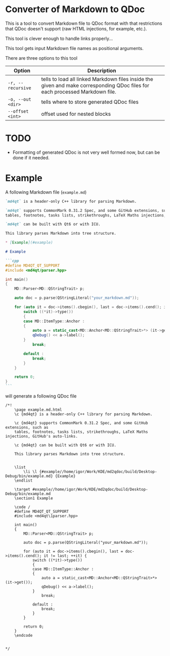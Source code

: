 <!--
	SPDX-FileCopyrightText: 2022-2025 Igor Mironchik <igor.mironchik@gmail.com>
	SPDX-License-Identifier: MIT
-->

# Converter of Markdown to QDoc

This is a tool to convert Markdown file to QDoc format with that restrictions that QDoc
doesn't support (raw HTML injections, for example, etc.).

This tool is clever enough to handle links properly...

This tool gets input Markdown file names as positional arguments.

There are three options to this tool

| Option | Description |
| --- | --- |
|`-r, --recursive` | tells to load all linked Markdown files inside the given and make corresponding QDoc files for each processed Markdown file. |
| `-o, --out <dir>` | tells where to store generated QDoc files |
| `--offset <int>` | offset used for nested blocks |

# TODO

* Formatting of generated QDoc is not very well formed now, but can be done if it needed.

# Example

A following Markdown file (`example.md`)

````md
`md4qt` is a header-only C++ library for parsing Markdown.

`md4qt` supports CommonMark 0.31.2 Spec, and some GitHub extensions, such as
tables, footnotes, tasks lists, strikethroughs, LaTeX Maths injections, GitHub's auto-links.

`md4qt` can be built with Qt6 or with ICU.

This library parses Markdown into tree structure.

* [Example](#example)

# Example

```cpp
#define MD4QT_QT_SUPPORT
#include <md4qt/parser.hpp>

int main()
{
    MD::Parser<MD::QStringTrait> p;

    auto doc = p.parse(QStringLiteral("your_markdown.md"));

    for (auto it = doc->items().cbegin(), last = doc->items().cend(); it != last; ++it) {
        switch ((*it)->type())
        {
        case MD::ItemType::Anchor :
        {
            auto a = static_cast<MD::Anchor<MD::QStringTrait>*> (it->get());
            qDebug() << a->label();
        }
            break;

        default :
            break;
        }
    }

    return 0;
}
```
````

will generate a following QDoc file

```qdoc
/*!
    \page example.md.html
    \c {md4qt} is a header-only C++ library for parsing Markdown.

    \c {md4qt} supports CommonMark 0.31.2 Spec, and some GitHub extensions, such as
    tables, footnotes, tasks lists, strikethroughs, LaTeX Maths injections, GitHub's auto-links.

    \c {md4qt} can be built with Qt6 or with ICU.

    This library parses Markdown into tree structure.


    \list
        \li \l {#example//home/igor/Work/KDE/md2qdoc/build/Desktop-Debug/bin/example.md} {Example}
    \endlist

    \target #example//home/igor/Work/KDE/md2qdoc/build/Desktop-Debug/bin/example.md
    \section1 Example

    \code /
    #define MD4QT_QT_SUPPORT
    #include <md4qt\1parser.hpp>
    
    int main()
    {
        MD::Parser<MD::QStringTrait> p;
    
        auto doc = p.parse(QStringLiteral("your_markdown.md"));
    
        for (auto it = doc->items().cbegin(), last = doc->items().cend(); it != last; ++it) {
            switch ((*it)->type())
            {
            case MD::ItemType::Anchor :
            {
                auto a = static_cast<MD::Anchor<MD::QStringTrait>*> (it->get());
                qDebug() << a->label();
            }
                break;
    
            default :
                break;
            }
        }
    
        return 0;
    }
    \endcode


*/
```
